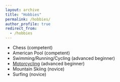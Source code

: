 ```yaml
---
layout: archive
title: "Hobbies"
permalink: /hobbies/
author_profile: true
redirect_from:
  - /hobbies
---
```


* Chess (competent)
* American Pool (competent)
* Swimming/Running/Cycling (advanced beginner)
* [Motorcycling](motorcycling.md) (advanced beginner)
* Mountain Skiing (novice)
* Surfing (novice)
